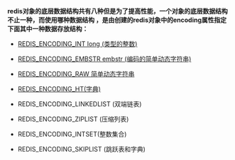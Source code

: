 
**redis对象的底层数据结构共有八种但是为了提高性能，一个对象的底层数据结构不止一种，而使用哪种数据结构 ，是由创建的redis对象中的encoding属性指定下面其中一种数据存放结构：**

   * [REDIS_ENCODING_INT	 long (类型的整数)](/ji-he/zi-fu-chuan.md)
   
   * [REDIS_ENCODING_EMBSTR embstr (编码的简单动态字符串)](/ji-he/zi-fu-chuan.md)
   
   * [REDIS_ENCODING_RAW	简单动态字符串
](/ji-he/zi-fu-chuan.md)   
   * [REDIS_ENCODING_HT(字典)](/zi-dian.md)
   
   * REDIS_ENCODING_LINKEDLIST	(双端链表)
   
   * REDIS_ENCODING_ZIPLIST (压缩列表)
   
   * REDIS_ENCODING_INTSET(整数集合)
   
   * REDIS_ENCODING_SKIPLIST (跳跃表和字典)
   
    

   





